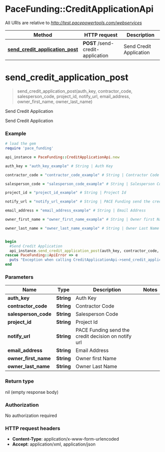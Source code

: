 # PaceFunding::CreditApplicationApi

All URIs are relative to *http://test.pacepowertools.com/webservices*

Method | HTTP request | Description
------------- | ------------- | -------------
[**send_credit_application_post**](CreditApplicationApi.md#send_credit_application_post) | **POST** /send-credit-application | Send Credit Application 


# **send_credit_application_post**
> send_credit_application_post(auth_key, contractor_code, salesperson_code, project_id, notify_url, email_address, owner_first_name, owner_last_name)

Send Credit Application 

Send Credit Application 

### Example
```ruby
# load the gem
require 'pace_funding'

api_instance = PaceFunding::CreditApplicationApi.new

auth_key = "auth_key_example" # String | Auth Key

contractor_code = "contractor_code_example" # String | Contractor Code

salesperson_code = "salesperson_code_example" # String | Salesperson Code

project_id = "project_id_example" # String | Project Id

notify_url = "notify_url_example" # String | PACE Funding send the credit decision on notify url

email_address = "email_address_example" # String | Email Address

owner_first_name = "owner_first_name_example" # String | Owner first Name

owner_last_name = "owner_last_name_example" # String | Owner Last Name


begin
  #Send Credit Application 
  api_instance.send_credit_application_post(auth_key, contractor_code, salesperson_code, project_id, notify_url, email_address, owner_first_name, owner_last_name)
rescue PaceFunding::ApiError => e
  puts "Exception when calling CreditApplicationApi->send_credit_application_post: #{e}"
end
```

### Parameters

Name | Type | Description  | Notes
------------- | ------------- | ------------- | -------------
 **auth_key** | **String**| Auth Key | 
 **contractor_code** | **String**| Contractor Code | 
 **salesperson_code** | **String**| Salesperson Code | 
 **project_id** | **String**| Project Id | 
 **notify_url** | **String**| PACE Funding send the credit decision on notify url | 
 **email_address** | **String**| Email Address | 
 **owner_first_name** | **String**| Owner first Name | 
 **owner_last_name** | **String**| Owner Last Name | 

### Return type

nil (empty response body)

### Authorization

No authorization required

### HTTP request headers

 - **Content-Type**: application/x-www-form-urlencoded
 - **Accept**: application/xml, application/json



